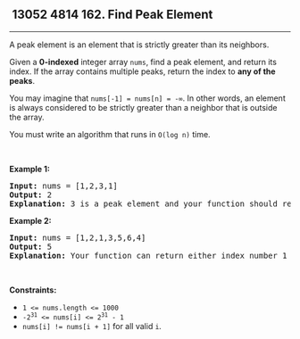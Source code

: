 <h2> 13052 4814
162. Find Peak Element</h2><hr><div><p>A peak element is an element that is strictly greater than its neighbors.</p>

<p>Given a <strong>0-indexed</strong> integer array <code>nums</code>, find a peak element, and return its index. If the array contains multiple peaks, return the index to <strong>any of the peaks</strong>.</p>

<p>You may imagine that <code>nums[-1] = nums[n] = -∞</code>. In other words, an element is always considered to be strictly greater than a neighbor that is outside the array.</p>

<p>You must write an algorithm that runs in <code>O(log n)</code> time.</p>

<p>&nbsp;</p>
<p><strong class="example">Example 1:</strong></p>

<pre><strong>Input:</strong> nums = [1,2,3,1]
<strong>Output:</strong> 2
<strong>Explanation:</strong> 3 is a peak element and your function should return the index number 2.</pre>

<p><strong class="example">Example 2:</strong></p>

<pre><strong>Input:</strong> nums = [1,2,1,3,5,6,4]
<strong>Output:</strong> 5
<strong>Explanation:</strong> Your function can return either index number 1 where the peak element is 2, or index number 5 where the peak element is 6.</pre>

<p>&nbsp;</p>
<p><strong>Constraints:</strong></p>

<ul>
	<li><code>1 &lt;= nums.length &lt;= 1000</code></li>
	<li><code>-2<sup>31</sup> &lt;= nums[i] &lt;= 2<sup>31</sup> - 1</code></li>
	<li><code>nums[i] != nums[i + 1]</code> for all valid <code>i</code>.</li>
</ul>
</div>